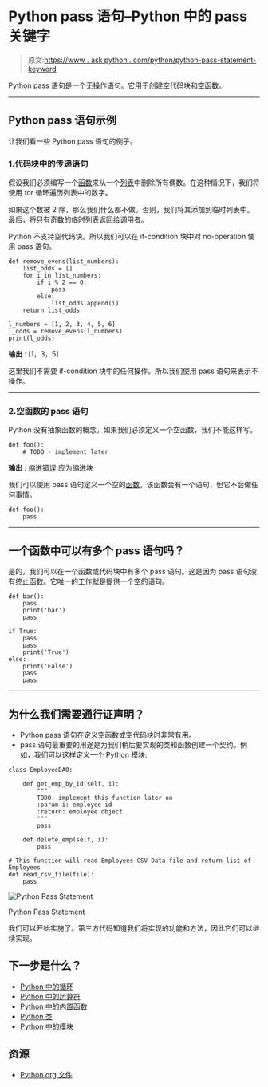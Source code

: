 # Python pass 语句–Python 中的 pass 关键字

> 原文:[https://www . ask python . com/python/python-pass-statement-keyword](https://www.askpython.com/python/python-pass-statement-keyword)

Python pass 语句是一个无操作语句。它用于创建空代码块和空函数。

* * *

## Python pass 语句示例

让我们看一些 Python pass 语句的例子。

### 1.代码块中的传递语句

假设我们必须编写一个[函数](https://www.askpython.com/python/python-functions)来从一个[列表](https://www.askpython.com/python/list/python-list)中删除所有偶数。在这种情况下，我们将使用 for 循环遍历列表中的数字。

如果这个数被 2 除，那么我们什么都不做。否则，我们将其添加到临时列表中。最后，将只有奇数的临时列表返回给调用者。

Python 不支持空代码块。所以我们可以在 if-condition 块中对 no-operation 使用 pass 语句。

```
def remove_evens(list_numbers):
    list_odds = []
    for i in list_numbers:
        if i % 2 == 0:
            pass
        else:
            list_odds.append(i)
    return list_odds

l_numbers = [1, 2, 3, 4, 5, 6]
l_odds = remove_evens(l_numbers)
print(l_odds)

```

**输出** : [1，3，5]

这里我们不需要 if-condition 块中的任何操作。所以我们使用 pass 语句来表示不操作。

* * *

### 2.空函数的 pass 语句

Python 没有抽象函数的概念。如果我们必须定义一个空函数，我们不能这样写。

```
def foo():
    # TODO - implement later

```

**输出** : [缩进错误](https://www.askpython.com/python/python-indentation):应为缩进块

我们可以使用 pass 语句定义一个空的[函数](https://www.askpython.com/python/python-functions)。该函数会有一个语句，但它不会做任何事情。

```
def foo():
    pass

```

* * *

## 一个函数中可以有多个 pass 语句吗？

是的，我们可以在一个函数或代码块中有多个 pass 语句。这是因为 pass 语句没有终止函数。它唯一的工作就是提供一个空的语句。

```
def bar():
    pass
    print('bar')
    pass

if True:
    pass
    pass
    print('True')
else:
    print('False')
    pass
    pass

```

* * *

## 为什么我们需要通行证声明？

*   Python pass 语句在定义空函数或空代码块时非常有用。
*   pass 语句最重要的用途是为我们稍后要实现的类和函数创建一个契约。例如，我们可以这样定义一个 Python 模块:

```
class EmployeeDAO:

    def get_emp_by_id(self, i):
        """
        TODO: implement this function later on
        :param i: employee id
        :return: employee object
        """
        pass

    def delete_emp(self, i):
        pass

# This function will read Employees CSV Data file and return list of Employees
def read_csv_file(file):
    pass

```

![Python Pass Statement](../Images/de75a63d6a013fd30c646cb4103362c2.png)

Python Pass Statement

我们可以开始实施了。第三方代码知道我们将实现的功能和方法，因此它们可以继续实现。

## 下一步是什么？

*   [Python 中的循环](https://www.askpython.com/python/python-loops-in-python)
*   [Python 中的运算符](https://www.askpython.com/python/python-operators)
*   [Python 中的内置函数](https://www.askpython.com/python/built-in-methods/python-built-in-functions-brief-overview)
*   [Python 类](https://www.askpython.com/python/oops/python-classes-objects)
*   [Python 中的模块](https://www.askpython.com/python-modules/python-modules)

## 资源

*   [Python.org 文件](https://docs.python.org/3/tutorial/controlflow.html#pass-statements)
